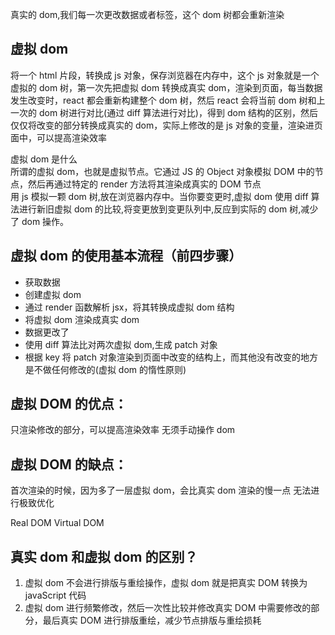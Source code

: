 真实的 dom,我们每一次更改数据或者标签，这个 dom 树都会重新渲染

## 虚拟 dom

将一个 html 片段，转换成 js 对象，保存浏览器在内存中，这个 js 对象就是一个虚拟的 dom 树，第一次先把虚拟 dom 转换成真实 dom，渲染到页面，每当数据发生改变时，react 都会重新构建整个 dom 树，然后 react 会将当前 dom 树和上一次的 dom 树进行对比(通过 diff 算法进行对比)，得到 dom 结构的区别，然后仅仅将改变的部分转换成真实的 dom，实际上修改的是 js 对象的变量，渲染进页面中，可以提高渲染效率

虚拟 dom 是什么  
 所谓的虚拟 dom，也就是虚拟节点。它通过 JS 的 Object 对象模拟 DOM 中的节点，然后再通过特定的 render 方法将其渲染成真实的 DOM 节点  
 用 js 模拟一颗 dom 树,放在浏览器内存中。当你要变更时,虚拟 dom 使用 diff 算法进行新旧虚拟 dom 的比较,将变更放到变更队列中,反应到实际的 dom 树,减少了 dom 操作。

## 虚拟 dom 的使用基本流程（前四步骤）

- 获取数据
- 创建虚拟 dom
- 通过 render 函数解析 jsx，将其转换成虚拟 dom 结构
- 将虚拟 dom 渲染成真实 dom
- 数据更改了
- 使用 diff 算法比对两次虚拟 dom,生成 patch 对象
- 根据 key 将 patch 对象渲染到页面中改变的结构上，而其他没有改变的地方是不做任何修改的(虚拟 dom 的惰性原则)

## 虚拟 DOM 的优点：

只渲染修改的部分，可以提高渲染效率
无须手动操作 dom

## 虚拟 DOM 的缺点：

首次渲染的时候，因为多了一层虚拟 dom，会比真实 dom 渲染的慢一点
无法进行极致优化

Real DOM Virtual DOM

## 真实 dom 和虚拟 dom 的区别？

1. 虚拟 dom 不会进行排版与重绘操作，虚拟 dom 就是把真实 DOM 转换为 javaScript 代码  
2. 虚拟 dom 进行频繁修改，然后一次性比较并修改真实 DOM 中需要修改的部分，最后真实 DOM 进行排版重绘，减少节点排版与重绘损耗
